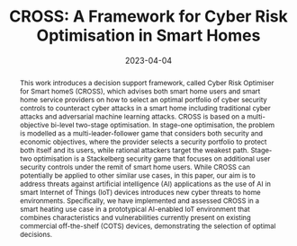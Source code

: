 ---
title: "CROSS: A Framework for Cyber Risk Optimisation in Smart Homes"
abstract: "This work introduces a decision support framework, called Cyber Risk Optimiser for Smart homeS (CROSS), which advises both smart home users and smart home service providers on how to select an optimal portfolio of cyber security controls to counteract cyber attacks in a smart home including traditional cyber attacks and adversarial machine learning attacks. CROSS is based on a multi-objective bi-level two-stage optimisation. In stage-one optimisation, the problem is modelled as a multi-leader-follower game that considers both security and economic objectives, where the provider selects a security portfolio to protect both itself and its users, while rational attackers target the weakest path. Stage-two optimisation is a Stackelberg security game that focuses on additional user security controls under the remit of smart home users. While CROSS can potentially be applied to other similar use cases, in this paper, our aim is to address threats against artificial intelligence (AI) applications as the use of AI in smart Internet of Things (IoT) devices introduces new cyber threats to home environments. Specifically, we have implemented and assessed CROSS in a smart heating use case in a prototypical AI-enabled IoT environment that combines characteristics and vulnerabilities currently present on existing commercial off-the-shelf (COTS) devices, demonstrating the selection of optimal decisions."
collection: publications
permalink: /publication/zhang2023cross
date: 2023-04-04
venue: 'Computers & Security'
paperurl: '/files/pdf/papers/zhang2023cross.pdf'
# link: ''
citation: 'Yunxiao Zhang, Pasquale Malacaria, George Loukas, Emmanouil Panaousis (2023). &quot;CROSS: A Framework for Cyber Risk Optimisation in Smart Homes.&quot;
    <i>Computers & Security</i> <br> 
    <span style="color:#2979ab;">(JCR 2021: 5.105, CiteScore: 10.1)</span>'
---